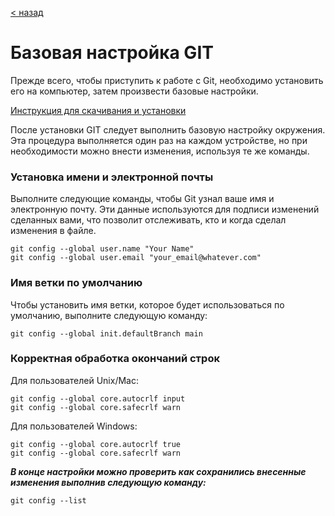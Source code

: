 [< назад](readme.md)

# Базовая настройка GIT

Прежде всего, чтобы приступить к работе с Git, необходимо установить его на компьютер, затем произвести базовые настройки.

[Инструкция для скачивания и установки](https://git-scm.com/)

После установки GIT следует выполнить базовую настройку окружения. Эта процедура выполняется один раз на каждом устройстве, но при необходимости можно внести изменения, используя те же команды.

### Установка имени и электронной почты

Выполните следующие команды, чтобы Git узнал ваше имя и электронную почту. Эти данные используются для подписи изменений сделанных вами, что позволит отслеживать, кто и когда сделал изменения в файле.

```
git config --global user.name "Your Name"
git config --global user.email "your_email@whatever.com"
```

### Имя ветки по умолчанию

Чтобы установить имя ветки, которое будет использоваться по умолчанию, выполните следующую команду:

```
git config --global init.defaultBranch main
```

### Корректная обработка окончаний строк

Для пользователей Unix/Mac:

```
git config --global core.autocrlf input
git config --global core.safecrlf warn
```

Для пользователей Windows:

```
git config --global core.autocrlf true
git config --global core.safecrlf warn
```

***В конце настройки можно проверить как сохранились внесенные изменения выполнив следующую команду:*** 

```
git config --list
```